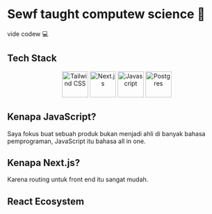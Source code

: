 # Sewf taught computew science 🥺
vide codew 💻 

## Tech Stack

<div align="center">
  <img src="https://github.com/user-attachments/assets/e2b1f16d-2f89-4afe-afd6-8aefd3f7f9f1" alt="Tailwind CSS" width="60" height="60"/>
  <img src="https://github.com/user-attachments/assets/52330c48-405a-49cf-bfe6-deceb2b670e3" alt="Next.js" width="60" height="60"/>
  <img src="https://github.com/user-attachments/assets/0d9a95e7-b028-437f-9673-ca9cb08e0311" alt="Javascript" width="60" height="60"/>
  <img src="https://github.com/user-attachments/assets/86f890cf-c5e8-45ed-9714-a34fef6d021c" alt="Postgres" width="60" height="60"/>
</div>

## Kenapa JavaScript?
Saya fokus buat sebuah produk bukan menjadi ahli di banyak bahasa pemprograman, JavaScript itu bahasa all in one.

## Kenapa Next.js?
Karena routing untuk front end itu sangat mudah.

## React Ecosystem

